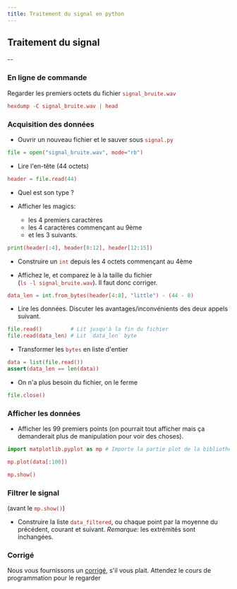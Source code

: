 ```yaml
---
title: Traitement du signal en python
---
```


## Traitement du signal

<style>
code {
  color: #aa2222;
}
</style>

--

### En ligne de commande

Regarder les premiers octets du fichier `signal_bruite.wav`

```python
hexdump -C signal_bruite.wav | head
```

### Acquisition des données

- Ouvrir un nouveau fichier et le sauver sous `signal.py`

```python
file = open("signal_bruite.wav", mode="rb")
```

- Lire l'en-tête (44 octets)

```python
header = file.read(44)
```

- Quel est son type ?

- Afficher les magics:
  - les 4 premiers caractères
  - les 4 caractères commençant au 9ème
  - et les 3 suivants.

```python
print(header[:4], header[8:12], header[12:15])
```

- Construire un `int` depuis les 4 octets commençant au 4ème

- Affichez le, et comparez le à la taille du fichier \
  (`ls -l signal_bruite.wav`). Il faut donc corriger.

```python
data_len = int.from_bytes(header[4:8], "little") - (44 - 8)
```

- Lire les données. Discuter les avantages/inconvénients des deux appels suivant.

```python
file.read()         # Lit jusqu'à la fin du fichier
file.read(data_len) # Lit `data_len` byte
```

- Transformer les `bytes` en liste d'entier

```python
data = list(file.read())
assert(data_len == len(data))
```

- On n'a plus besoin du fichier, on le ferme

```python
file.close()
```

### Afficher les données

- Afficher les 99 premiers points (on pourrait tout afficher mais ça
  demanderait plus de manipulation pour voir des choses).

```python
import matplotlib.pyplot as mp # Importe la partie plot de la bibliothèque matplotlib

mp.plot(data[:100])

mp.show()
```

### Filtrer le signal

(avant le `mp.show()`)

- Construire la liste `data_filtered`, ou chaque point par la moyenne du
  précédent, courant et suivant. *Remarque:* les extrémités sont inchangées.

### Corrigé

Nous vous fournissons un [corrigé], s'il vous plait. Attendez le cours de
programmation pour le regarder

[Corrigé]: data/signal.py
